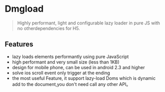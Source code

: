 # Dmgload

> Highly performant, light and configurable lazy loader in pure JS with no otherdependencies for H5.

## Features
- lazy loads elements performantly using pure JavaScript
- high performant and very small size (less than 1KB)
- design for mobile phone, can be used in android 2.3 and higher
- solve ios scroll event only trigger at the ending
- the most useful Feature, it support lazy-load Doms which is dynamic add to the document,you don't need call any other API。

 
